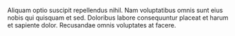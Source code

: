 Aliquam optio suscipit repellendus nihil. Nam voluptatibus omnis sunt eius nobis qui quisquam et sed. Doloribus labore consequuntur placeat et harum et sapiente dolor. Recusandae omnis voluptates at facere.